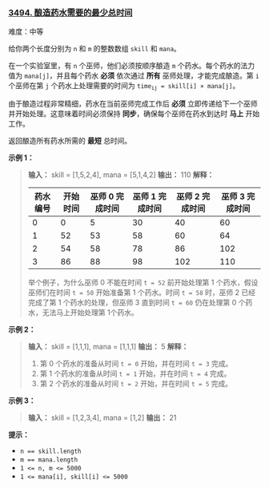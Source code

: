 ### [3494\. 酿造药水需要的最少总时间](https://leetcode.cn/problems/find-the-minimum-amount-of-time-to-brew-potions/)

难度：中等

给你两个长度分别为 `n` 和 `m` 的整数数组 `skill` 和 `mana`。

在一个实验室里，有 `n` 个巫师，他们必须按顺序酿造 `m` 个药水。每个药水的法力值为 `mana[j]`，并且每个药水 **必须** 依次通过 **所有** 巫师处理，才能完成酿造。第 `i` 个巫师在第 `j` 个药水上处理需要的时间为 <code>time<sub>ij</sub> = skill[i] &times; mana[j]</code>。

由于酿造过程非常精细，药水在当前巫师完成工作后 **必须** 立即传递给下一个巫师并开始处理。这意味着时间必须保持 **同步**，确保每个巫师在药水到达时 **马上** 开始工作。

返回酿造所有药水所需的 **最短** 总时间。

**示例 1：**

> **输入：** skill = [1,5,2,4], mana = [5,1,4,2]
> **输出：** 110
> **解释：**
>
> | 药水编号 | 开始时间 | 巫师 0 完成时间 | 巫师 1 完成时间 | 巫师 2 完成时间 | 巫师 3 完成时间 |
> | --- | --- | --- | --- | --- | --- |
> | 0 | 0 | 5 | 30 | 40 | 60 |
> | 1 | 52 | 53 | 58 | 60 | 64 |
> | 2 | 54 | 58 | 78 | 86 | 102 |
> | 3 | 86 | 88 | 98 | 102 | 110 |
>
> 举个例子，为什么巫师 0 不能在时间 `t = 52` 前开始处理第 1 个药水，假设巫师们在时间 `t = 50` 开始准备第 1 个药水。时间 `t = 58` 时，巫师 2 已经完成了第 1 个药水的处理，但巫师 3 直到时间 `t = 60` 仍在处理第 0 个药水，无法马上开始处理第 1个药水。

**示例 2：**

> **输入：** skill = [1,1,1], mana = [1,1,1]
> **输出：** 5
> **解释：**
>
> 1. 第 0 个药水的准备从时间 `t = 0` 开始，并在时间 `t = 3` 完成。
> 2. 第 1 个药水的准备从时间 `t = 1` 开始，并在时间 `t = 4` 完成。
> 3. 第 2 个药水的准备从时间 `t = 2` 开始，并在时间 `t = 5` 完成。

**示例 3：**

> **输入：** skill = [1,2,3,4], mana = [1,2]
> **输出：** 21

**提示：**

- `n == skill.length`
- `m == mana.length`
- `1 <= n, m <= 5000`
- `1 <= mana[i], skill[i] <= 5000`
